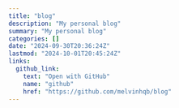 ```yaml
---
title: "blog"
description: "My personal blog"
summary: "My personal blog"
categories: []
date: "2024-09-30T20:36:24Z"
lastmod: "2024-10-01T20:45:24Z"
links:
  github_link:
    text: "Open with GitHub"
    name: "github"
    href: "https://github.com/melvinhqb/blog"
---
```


